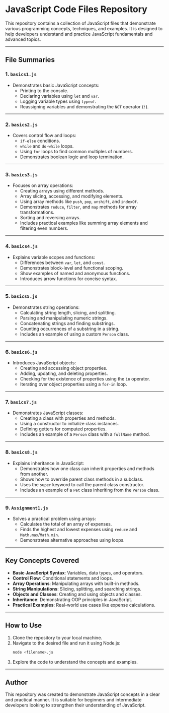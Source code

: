 # JavaScript Code Files Repository

This repository contains a collection of JavaScript files that demonstrate various programming concepts, techniques, and examples. It is designed to help developers understand and practice JavaScript fundamentals and advanced topics.

---

## File Summaries

### 1. `basics1.js`

- Demonstrates basic JavaScript concepts:
  - Printing to the console.
  - Declaring variables using `let` and `var`.
  - Logging variable types using `typeof`.
  - Reassigning variables and demonstrating the `NOT` operator (`!`).

---

### 2. `basics2.js`

- Covers control flow and loops:
  - `if-else` conditions.
  - `while` and `do-while` loops.
  - Using `for` loops to find common multiples of numbers.
  - Demonstrates boolean logic and loop termination.

---

### 3. `basics3.js`

- Focuses on array operations:
  - Creating arrays using different methods.
  - Array slicing, accessing, and modifying elements.
  - Using array methods like `push`, `pop`, `unshift`, and `indexOf`.
  - Demonstrates `reduce`, `filter`, and `map` methods for array transformations.
  - Sorting and reversing arrays.
  - Includes practical examples like summing array elements and filtering even numbers.

---

### 4. `basics4.js`

- Explains variable scopes and functions:
  - Differences between `var`, `let`, and `const`.
  - Demonstrates block-level and functional scoping.
  - Show examples of named and anonymous functions.
  - Introduces arrow functions for concise syntax.

---

### 5. `basics5.js`

- Demonstrates string operations:
  - Calculating string length, slicing, and splitting.
  - Parsing and manipulating numeric strings.
  - Concatenating strings and finding substrings.
  - Counting occurrences of a substring in a string.
  - Includes an example of using a custom `Person` class.

---

### 6. `basics6.js`

- Introduces JavaScript objects:
  - Creating and accessing object properties.
  - Adding, updating, and deleting properties.
  - Checking for the existence of properties using the `in` operator.
  - Iterating over object properties using a `for-in` loop.

---

### 7. `basics7.js`

- Demonstrates JavaScript classes:
  - Creating a class with properties and methods.
  - Using a constructor to initialize class instances.
  - Defining getters for computed properties.
  - Includes an example of a `Person` class with a `fullName` method.

---

### 8. `basics8.js`

- Explains inheritance in JavaScript:
  - Demonstrates how one class can inherit properties and methods from another.
  - Shows how to override parent class methods in a subclass.
  - Uses the `super` keyword to call the parent class constructor.
  - Includes an example of a `Pet` class inheriting from the `Person` class.

---

### 9. `Assignment1.js`

- Solves a practical problem using arrays:
  - Calculates the total of an array of expenses.
  - Finds the highest and lowest expenses using `reduce` and `Math.max`/`Math.min`.
  - Demonstrates alternative approaches using loops.

---

## Key Concepts Covered

- **Basic JavaScript Syntax**: Variables, data types, and operators.
- **Control Flow**: Conditional statements and loops.
- **Array Operations**: Manipulating arrays with built-in methods.
- **String Manipulations**: Slicing, splitting, and searching strings.
- **Objects and Classes**: Creating and using objects and classes.
- **Inheritance**: Demonstrating OOP principles in JavaScript.
- **Practical Examples**: Real-world use cases like expense calculations.

---

## How to Use

1. Clone the repository to your local machine.
2. Navigate to the desired file and run it using Node.js:
   ```bash
   node <filename>.js
   ```
3. Explore the code to understand the concepts and examples.

---

## Author

This repository was created to demonstrate JavaScript concepts in a clear and practical manner. It is suitable for beginners and intermediate developers looking to strengthen their understanding of JavaScript.

